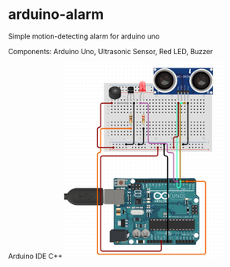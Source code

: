 # arduino-alarm
Simple motion-detecting alarm for arduino uno

Components: Arduino Uno, Ultrasonic Sensor, Red LED, Buzzer

Arduino IDE
C++
<img src="Capture.PNG" height="400" /> 
